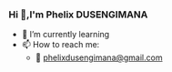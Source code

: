 ### Hi 👋,I'm Phelix DUSENGIMANA

- 🌱 I’m currently learning 
- 📫 How to reach me: 
    - 💌 phelixdusengimana@gmail.com
    

